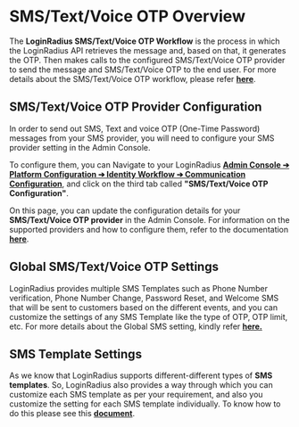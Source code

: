 # SMS/Text/Voice OTP Overview

The **LoginRadius SMS/Text/Voice OTP Workflow** is the process in which the LoginRadius API retrieves the message and, based on that, it generates the OTP. Then makes calls to the configured SMS/Text/Voice OTP provider to send the message and SMS/Text/Voice OTP to the end user. For more details about the SMS/Text/Voice OTP workflow, please refer [**here**](https://www.loginradius.com/legacy/docs/authentication/concepts/sms-communication/).

## SMS/Text/Voice OTP Provider Configuration

In order to send out SMS, Text and voice OTP (One-Time Password) messages from your SMS provider, you will need to configure your SMS provider setting in the Admin Console.

To configure them, you can Navigate to your LoginRadius [**Admin Console ➔ Platform Configuration ➔ Identity Workflow ➔ Communication Configuration**](https://adminconsole.loginradius.com/platform-configuration/identity-workflow/communication-configuration/email-configuration),  and click on the third tab called **"SMS/Text/Voice OTP Configuration"**.

On this page, you can update the configuration details for your **SMS/Text/Voice OTP provider** in the Admin Console. For information on the supported providers and how to configure them, refer to the documentation [**here**](/api/v2/admin-console/platform-configuration/communication-configuration/sms/providers/twilio-configuration/).


## Global SMS/Text/Voice OTP Settings

LoginRadius provides multiple SMS Templates such as Phone Number verification, Phone Number Change, Password Reset, and Welcome SMS that will be sent to customers based on the different events, and you can customize the settings of any SMS Template like the type of OTP, OTP limit, etc. For more details about the Global SMS setting, kindly refer [**here.**](https://www.loginradius.com/legacy/docs/authentication/concepts/sms-communication/#partglobalsmssettings0)

## SMS Template Settings

As we know that LoginRadius supports different-different types of **SMS templates**. So, LoginRadius also provides a way through which you can customize each SMS template as per your requirement, and also you customize the setting for each SMS template individually. To know how to do this please see this [**document**](https://www.loginradius.com/legacy/docs/authentication/concepts/sms-communication/#partsmstemplatesettings1).